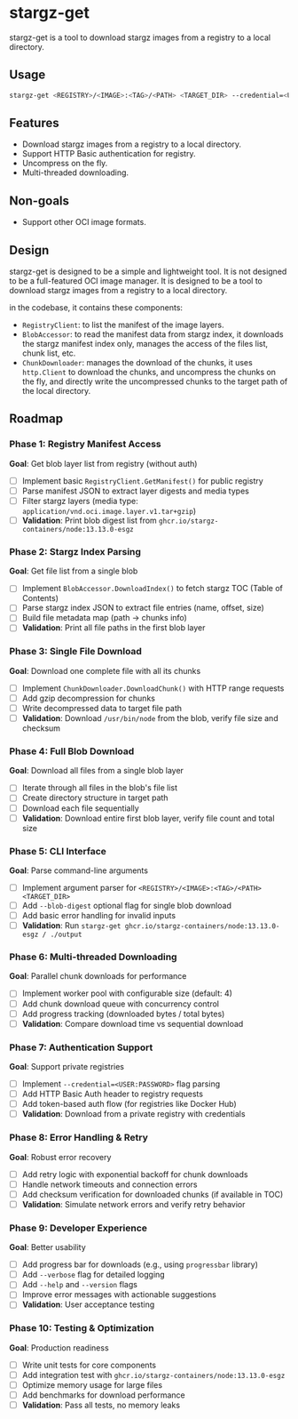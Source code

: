 # stargz-get

stargz-get is a tool to download stargz images from a registry to a local directory.

## Usage

```bash
stargz-get <REGISTRY>/<IMAGE>:<TAG>/<PATH> <TARGET_DIR> --credential=<USER:PASSWORD> [--blob-digest=<BLOB_DIGEST>]
```

## Features

- Download stargz images from a registry to a local directory.
- Support HTTP Basic authentication for registry.
- Uncompress on the fly.
- Multi-threaded downloading.

## Non-goals

- Support other OCI image formats.

## Design

stargz-get is designed to be a simple and lightweight tool. It is not designed to be a full-featured OCI image manager. It is designed to be a tool to download stargz images from a registry to a local directory.

in the codebase, it contains these components:

- `RegistryClient`: to list the manifest of the image layers.
- `BlobAccessor`: to read the manifest data from stargz index, it downloads the stargz manifest index only, manages the access of the files list, chunk list, etc.
- `ChunkDownloader`: manages the download of the chunks, it uses `http.Client` to download the chunks, and uncompress the chunks on the fly, and directly write the uncompressed chunks to the target path of the local directory.

## Roadmap

### Phase 1: Registry Manifest Access
**Goal**: Get blob layer list from registry (without auth)
- [ ] Implement basic `RegistryClient.GetManifest()` for public registry
- [ ] Parse manifest JSON to extract layer digests and media types
- [ ] Filter stargz layers (media type: `application/vnd.oci.image.layer.v1.tar+gzip`)
- [ ] **Validation**: Print blob digest list from `ghcr.io/stargz-containers/node:13.13.0-esgz`

### Phase 2: Stargz Index Parsing
**Goal**: Get file list from a single blob
- [ ] Implement `BlobAccessor.DownloadIndex()` to fetch stargz TOC (Table of Contents)
- [ ] Parse stargz index JSON to extract file entries (name, offset, size)
- [ ] Build file metadata map (path -> chunks info)
- [ ] **Validation**: Print all file paths in the first blob layer

### Phase 3: Single File Download
**Goal**: Download one complete file with all its chunks
- [ ] Implement `ChunkDownloader.DownloadChunk()` with HTTP range requests
- [ ] Add gzip decompression for chunks
- [ ] Write decompressed data to target file path
- [ ] **Validation**: Download `/usr/bin/node` from the blob, verify file size and checksum

### Phase 4: Full Blob Download
**Goal**: Download all files from a single blob layer
- [ ] Iterate through all files in the blob's file list
- [ ] Create directory structure in target path
- [ ] Download each file sequentially
- [ ] **Validation**: Download entire first blob layer, verify file count and total size

### Phase 5: CLI Interface
**Goal**: Parse command-line arguments
- [ ] Implement argument parser for `<REGISTRY>/<IMAGE>:<TAG>/<PATH> <TARGET_DIR>`
- [ ] Add `--blob-digest` optional flag for single blob download
- [ ] Add basic error handling for invalid inputs
- [ ] **Validation**: Run `stargz-get ghcr.io/stargz-containers/node:13.13.0-esgz / ./output`

### Phase 6: Multi-threaded Downloading
**Goal**: Parallel chunk downloads for performance
- [ ] Implement worker pool with configurable size (default: 4)
- [ ] Add chunk download queue with concurrency control
- [ ] Add progress tracking (downloaded bytes / total bytes)
- [ ] **Validation**: Compare download time vs sequential download

### Phase 7: Authentication Support
**Goal**: Support private registries
- [ ] Implement `--credential=<USER:PASSWORD>` flag parsing
- [ ] Add HTTP Basic Auth header to registry requests
- [ ] Add token-based auth flow (for registries like Docker Hub)
- [ ] **Validation**: Download from a private registry with credentials

### Phase 8: Error Handling & Retry
**Goal**: Robust error recovery
- [ ] Add retry logic with exponential backoff for chunk downloads
- [ ] Handle network timeouts and connection errors
- [ ] Add checksum verification for downloaded chunks (if available in TOC)
- [ ] **Validation**: Simulate network errors and verify retry behavior

### Phase 9: Developer Experience
**Goal**: Better usability
- [ ] Add progress bar for downloads (e.g., using `progressbar` library)
- [ ] Add `--verbose` flag for detailed logging
- [ ] Add `--help` and `--version` flags
- [ ] Improve error messages with actionable suggestions
- [ ] **Validation**: User acceptance testing

### Phase 10: Testing & Optimization
**Goal**: Production readiness
- [ ] Write unit tests for core components
- [ ] Add integration test with `ghcr.io/stargz-containers/node:13.13.0-esgz`
- [ ] Optimize memory usage for large files
- [ ] Add benchmarks for download performance
- [ ] **Validation**: Pass all tests, no memory leaks